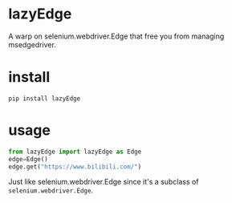 # lazyEdge
A warp on selenium.webdriver.Edge that free you from managing msedgedriver.
# install
```
pip install lazyEdge
```
# usage
```python
from lazyEdge import lazyEdge as Edge
edge=Edge()
edge.get("https://www.bilibili.com/")
```
Just like selenium.webdriver.Edge since it's a subclass of ```selenium.webdriver.Edge```.
